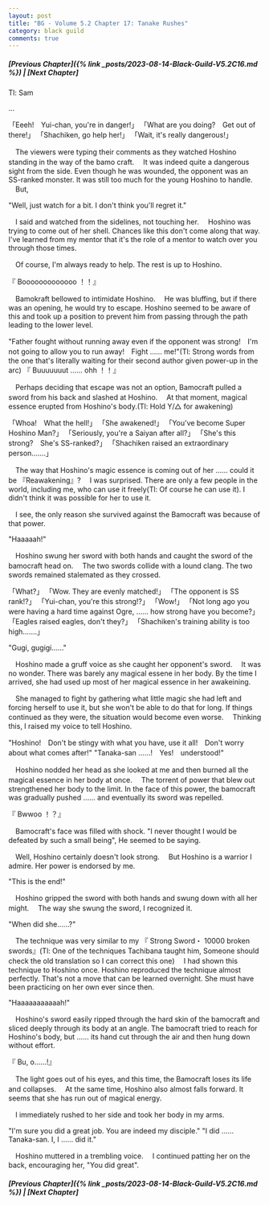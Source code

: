 ```yaml
---
layout: post
title: "BG - Volume 5.2 Chapter 17: Tanake Rushes"
category: black guild
comments: true
---
```


##### [Previous Chapter]({% link _posts/2023-08-14-Black-Guild-V5.2C16.md %}) \| [Next Chapter]



Tl: Sam


…


「Eeeh!　Yui-chan, you're in danger!」
「What are you doing?　Get out of there!」
「Shachiken, go help her!」
「Wait, it's really dangerous!」

　The viewers were typing their comments as they watched Hoshino standing in the way of the bamo craft.
　It was indeed quite a dangerous sight from the side. Even though he was wounded, the opponent was an SS-ranked monster. It was still too much for the young Hoshino to handle.
　But,
<!--more-->

"Well, just watch for a bit. I don't think you'll regret it."

　I said and watched from the sidelines, not touching her.
　Hoshino was trying to come out of her shell. Chances like this don't come along that way. I've learned from my mentor that it's the role of a mentor to watch over you through those times.

　Of course, I'm always ready to help. The rest is up to Hoshino.

『 Booooooooooooo ！！』

　Bamokraft bellowed to intimidate Hoshino.
　He was bluffing, but if there was an opening, he would try to escape. Hoshino seemed to be aware of this and took up a position to prevent him from passing through the path leading to the lower level.

"Father fought without running away even if the opponent was strong!　I'm not going to allow you to run away!　Fight ...... me!"(Tl: Strong words from the one that's literally waiting for their second author given power-up in the arc)
『 Buuuuuuut ...... ohh ！！』

　Perhaps deciding that escape was not an option, Bamocraft pulled a sword from his back and slashed at Hoshino.
　At that moment, magical essence erupted from Hoshino's body.(Tl: Hold Y/△ for awakening)

「Whoa!　What the hell!」
「She awakened!」
「You've become Super Hoshino Man?」
「Seriously, you're a Saiyan after all?」
「She's this strong?　She's SS-ranked?」
「Shachiken raised an extraordinary person.......」

　The way that Hoshino's magic essence is coming out of her ...... could it be 『Reawakening』?
　I was surprised. There are only a few people in the world, including me, who can use it freely(Tl: Of course he can use it). I didn't think it was possible for her to use it.

　I see, the only reason she survived against the Bamocraft was because of that power.

"Haaaaah!"

　Hoshino swung her sword with both hands and caught the sword of the bamocraft head on.
　The two swords collide with a lound clang. The two swords remained stalemated as they crossed.

「What?」
「Wow. They are evenly matched!」
「The opponent is SS rank!?」
「Yui-chan, you're this strong!?」
「Wow!」
「Not long ago you were having a hard time against Ogre, ...... how strong have you become?」
「Eagles raised eagles, don't they?」
「Shachiken's training ability is too high.......」

"Gugi, gugigi......"

　Hoshino made a gruff voice as she caught her opponent's sword.
　It was no wonder. There was barely any magical essene in her body. By the time I arrived, she had used up most of her magical essence in her awakeining.

　She managed to fight by gathering what little magic she had left and forcing herself to use it, but she won't be able to do that for long. If things continued as they were, the situation would become even worse.
　Thinking this, I raised my voice to tell Hoshino.

"Hoshino!　Don't be stingy with what you have, use it all!　Don't worry about what comes after!"
"Tanaka-san ......!　Yes!　understood!"

　Hoshino nodded her head as she looked at me and then burned all the magical essence in her body at once.
　The torrent of power that blew out strengthened her body to the limit. In the face of this power, the bamocraft was gradually pushed ...... and eventually its sword was repelled.

『 Bwwoo ！？』

　Bamocraft's face was filled with shock.
"I never thought I would be defeated by such a small being", He seemed to be saying.

　Well, Hoshino certainly doesn't look strong.
　But Hoshino is a warrior I admire. Her power is endorsed by me.

"This is the end!"

　Hoshino gripped the sword with both hands and swung down with all her might.
　The way she swung the sword, I recognized it.

"When did she......?"

　The technique was very similar to my 『 Strong Sword・ 10000 broken swords』(Tl: One of the techniques Tachibana taught him, Someone should check the old translation so I can correct this one)
　I had shown this technique to Hoshino once. Hoshino reproduced the technique almost perfectly. That's not a move that can be learned overnight. She must have been practicing on her own ever since then.

"Haaaaaaaaaaah!"

　Hoshino's sword easily ripped through the hard skin of the bamocraft and sliced deeply through its body at an angle.
The bamocraft tried to reach for Hoshino's body, but ...... its hand cut through the air and then hung down without effort.

『 Bu, o......!』

　The light goes out of his eyes, and this time, the Bamocraft loses its life and collapses.
　At the same time, Hoshino also almost falls forward. It seems that she has run out of magical energy.

　I immediately rushed to her side and took her body in my arms.

"I'm sure you did a great job. You are indeed my disciple."
"I did ...... Tanaka-san. I, I ...... did it."

　Hoshino muttered in a trembling voice.
　I continued patting her on the back, encouraging her, "You did great".




##### [Previous Chapter]({% link _posts/2023-08-14-Black-Guild-V5.2C16.md %}) \| [Next Chapter]
